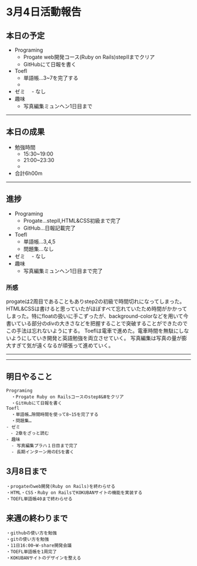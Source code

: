 # 3月4日活動報告
## 本日の予定

- Programing
  - Progate web開発コース(Ruby on Rails)stepⅡまでクリア
  - GitHubにて日報を書く
- Toefl
  - 単語帳…3~7を完了する
  - 
- ゼミ
　- なし
- 趣味
  - 写真編集ミュンヘン1日目まで
___


## 本日の成果

- 勉強時間
  - 15:30~19:00
  - 21:00~23:30
  - 
- 合計6h00m

___

## 進捗
- Programing
  - Progate…stepⅡ,HTML&CSS初級まで完了
  - GitHub…日報記載完了
- Toefl
  - 単語帳…3,4,5
  - 問題集…なし
- ゼミ
　- なし
- 趣味
  - 写真編集ミュンヘン1日目まで完了

### 所感
progateは2周目であることもありstep2の初級で時間切れになってしまった。HTML&CSSは書けると思っていたがほぼすべて忘れていたため時間がかかってしまった。特にfloatの扱いに手こずったが、background-colorなどを用いて今書いている部分のdivの大きさなどを把握することで突破することができたのでこの手法は忘れないようにする。
Toeflは電車で進めた。電車時間を無駄にしないようにしていき開発と英語勉強を両立させていく。
写真編集は写真の量が膨大すぎて気が遠くなるが頑張って進めていく。
  
____
  

___

## 明日やること
```
Programing
  ・Progate Ruby on RailsコースのstepⅡ&Ⅲをクリア
  ・GitHubにて日報を書く
Toefl
  ・単語帳…隙間時間を使って8~15を完了する
  ・問題集…
- ゼミ
　- 2章をざっと読む
- 趣味
  - 写真編集プラハ１日目まで完了
  - 長期インターン用のESを書く
```

## 3月8日まで
```
・progateのweb開発(Ruby on Rails)を終わらせる
・HTML・CSS・Ruby on RailsでKOKUBANサイトの機能を実装する
・TOEFL単語帳40まで終わらせる
```

## 来週の終わりまで
```
・githubの使い方を勉強
・gitの使い方を勉強
・11日16:00~W-share開発会議
・TOEFL単語帳を1周完了
・KOKUBANサイトのデザインを整える
```

